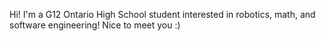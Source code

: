 Hi! I'm a G12 Ontario High School student interested in robotics, math, and software engineering! Nice to meet you :)

<!---
349lolol/349lolol is a ✨ special ✨ repository because its `README.md` (this file) appears on your GitHub profile.
You can click the Preview link to take a look at your changes.
--->
